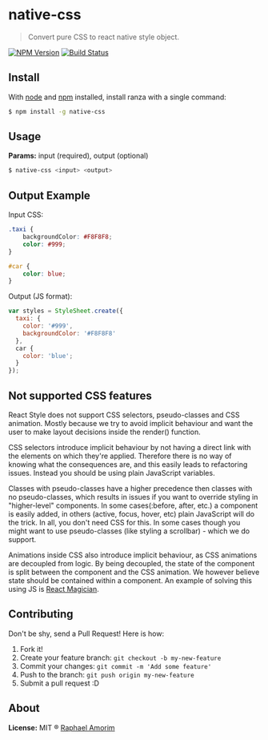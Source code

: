 # native-css

> Convert pure CSS to react native style object.

[![NPM Version](https://img.shields.io/npm/v/express.svg?style=flat)](https://www.npmjs.org/package/native-css)
[![Build Status](https://api.travis-ci.org/raphamorim/native-cssm.svg)](https://travis-ci.org/raphamorim/native-css)

## Install

With [node](http://nodejs.org/) and [npm](https://www.npmjs.org/) installed, install ranza with a single command:

```sh
$ npm install -g native-css
```

## Usage

**Params:** input (required), output (optional)

```sh
$ native-css <input> <output>
```

## Output Example

Input CSS:

```css
.taxi {
	backgroundColor: #F8F8F8;
	color: #999;
}

#car {
	color: blue;
}
```

Output (JS format):

```javascript
var styles = StyleSheet.create({
  taxi: {
    color: '#999',
    backgroundColor: '#F8F8F8'
  },
  car {
	color: 'blue';
  }
});
```

## Not supported CSS features

React Style does not support CSS selectors, pseudo-classes and CSS animation. Mostly because we try to avoid implicit behaviour and want the user to make layout decisions inside the render() function.

CSS selectors introduce implicit behaviour by not having a direct link with the elements on which they're applied. Therefore there is no way of knowing what the consequences are, and this easily leads to refactoring issues. Instead you should be using plain JavaScript variables.

Classes with pseudo-classes have a higher precedence then classes with no pseudo-classes, which results in issues if you want to override styling in "higher-level" components. In some cases(:before, after, etc.) a component is easily added, in others (active, focus, hover, etc) plain JavaScript will do the trick. In all, you don't need CSS for this. In some cases though you might want to use pseudo-classes (like styling a scrollbar) - which we do support.

Animations inside CSS also introduce implicit behaviour, as CSS animations are decoupled from logic. By being decoupled, the state of the component is split between the component and the CSS animation. We however believe state should be contained within a component. An example of solving this using JS is [React Magician](https://github.com/SanderSpies/react-magician).

## Contributing

Don't be shy, send a Pull Request! Here is how:

1. Fork it!
2. Create your feature branch: `git checkout -b my-new-feature`
3. Commit your changes: `git commit -m 'Add some feature'`
4. Push to the branch: `git push origin my-new-feature`
5. Submit a pull request :D

## About

**License:** MIT ® [Raphael Amorim](https://github.com/raphamorim)

